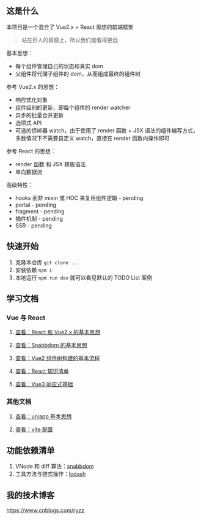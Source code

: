 ## 这是什么

本项目是一个混合了 Vue2.x + React 思想的前端框架

> 站在巨人的肩膀上，所以我们能看得更远

基本思想：

- 每个组件管理自己的状态和真实 dom
- 父组件将代理子组件的 dom，从而组成最终的组件树

参考 Vue2.x 的思想：

- 响应式化对象
- 组件级别的更新，即每个组件的 render watcher
- 异步的批量合并更新
- 选项式 API
- 可选的侦听器 watch，由于使用了 render 函数 + JSX 语法的组件编写方式，多数情况下不需要自定义 watch，直接在 render 函数内操作即可

参考 React 的思想：

- render 函数 和 JSX 模板语法
- 单向数据流

高级特性：

- hooks 而非 mixin 或 HOC 来复用组件逻辑 - pending
- portal - pending
- fragment - pending
- 插件机制 - pending
- SSR - pending

## 快速开始

1. 克隆本仓库 `git clone ...`
2. 安装依赖 `npm i`
3. 本地运行 `npm run dev` 就可以看见默认的 TODO List 案例

## 学习文档

### Vue 与 React

1. [<span style="text-decoration: underline;">查看：React 和 Vue2.x 的基本思想</span>](/docs/React.vs.Vue/index.md)

2. [<span style="text-decoration: underline;">查看：Snabbdom 的基本思想</span>](/docs/Snabbdom基本思想/index.md)

3. [<span style="text-decoration: underline;">查看：Vue2 组件树构建的基本流程</span>](/docs/Vue2组件树构建的流程/index.md)

4. [<span style="text-decoration: underline;">查看：React 知识清单</span>](/docs/React知识清单/index.md)

5. [<span style="text-decoration: underline;">查看：Vue3 响应式基础</span>](/docs/Vue3响应式基础/index.md)

### 其他文档

1. [<span style="text-decoration: underline;">查看：uniapp 基本思想</span>](/docs/others/uniapp%E5%9F%BA%E6%9C%AC%E6%80%9D%E6%83%B3/index.md)

2. [<span style="text-decoration: underline;">查看：vite 配置</span>](/docs/others/vite%E9%85%8D%E7%BD%AE/index.md)

## 功能依赖清单

1. VNode 和 diff 算法：[snabbdom](https://github.com/snabbdom/snabbdom)
2. 工具方法与链式操作：[lodash](https://github.com/lodash/lodash)

## 我的技术博客

https://www.cnblogs.com/ryzz
